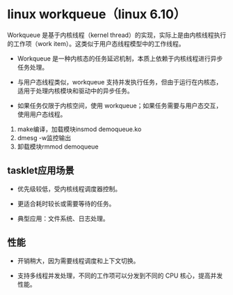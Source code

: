 # linux workqueue（linux 6.10）

Workqueue 是基于内核线程（kernel thread）的实现，实际上是由内核线程执行的工作项（work item）。这类似于用户态线程模型中的工作线程。

- Workqueue 是一种内核态的任务延迟机制，本质上依赖于内核线程进行异步任务处理。

- 与用户态线程类似，workqueue 支持并发执行任务，但由于运行在内核态，适用于处理内核模块和驱动中的异步任务。

- 如果任务仅限于内核空间，使用 workqueue；如果任务需要与用户态交互，使用用户态线程。

1. make编译，加载模块insmod demoqueue.ko
2. dmesg -w监控输出
4. 卸载模块rmmod demoqueue


## tasklet应用场景

- 优先级较低，受内核线程调度器控制。

- 更适合耗时较长或需要等待的任务。

- 典型应用：文件系统、日志处理。


## 性能

- 开销稍大，因为需要线程调度和上下文切换。

- 支持多线程并发处理，不同的工作项可以分发到不同的 CPU 核心，提高并发性能。